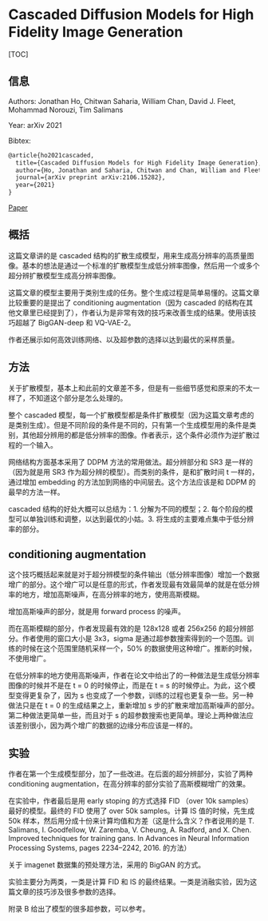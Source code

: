 # Cascaded Diﬀusion Models for High Fidelity Image Generation

[TOC]

## 信息

Authors: Jonathan Ho, Chitwan Saharia, William Chan, David J. Fleet, Mohammad Norouzi, Tim Salimans

Year: arXiv 2021

Bibtex:

```latex
@article{ho2021cascaded,
  title={Cascaded Diffusion Models for High Fidelity Image Generation},
  author={Ho, Jonathan and Saharia, Chitwan and Chan, William and Fleet, David J and Norouzi, Mohammad and Salimans, Tim},
  journal={arXiv preprint arXiv:2106.15282},
  year={2021}
}
```

[Paper](file:///Users/xieyutong/Documents/Research/PaperReading/Papers/cascaded-diﬀusion-models-for-high-fidelity-image-generation.pdf)



## 概括

这篇文章讲的是 cascaded 结构的扩散生成模型，用来生成高分辨率的高质量图像。基本的想法是通过一个标准的扩散模型生成低分辨率图像，然后用一个或多个超分辨扩散模型生成高分辨率图像。

这篇文章的模型主要用于类别生成的任务。整个生成过程是简单易懂的。这篇文章比较重要的是提出了 conditioning augmentation（因为 cascaded 的结构在其他文章里已经提到了），作者认为是非常有效的技巧来改善生成的结果。使用该技巧超越了 BigGAN-deep 和 VQ-VAE-2。

作者还展示如何高效训练网络、以及超参数的选择以达到最优的采样质量。



## 方法

关于扩散模型，基本上和此前的文章差不多，但是有一些细节感觉和原来的不太一样了，不知道这个部分是怎么处理的。

整个 cascaded 模型，每一个扩散模型都是条件扩散模型（因为这篇文章考虑的是类别生成）。但是不同阶段的条件是不同的，只有第一个生成模型用的条件是类别，其他超分辨用的都是低分辨率的图像。作者表示，这个条件必须作为逆扩散过程的一个输入。

网络结构方面基本采用了 DDPM 方法的常用做法。超分辨部分和 SR3 是一样的（因为就是用 SR3 作为超分辨的模型）。而类别的条件，是和扩散时间 t 一样的，通过增加 embedding 的方法加到网络的中间层去。这个方法应该是和 DDPM 的最早的方法一样。

cascaded 结构的好处大概可以总结为：1. 分解为不同的模型；2. 每个阶段的模型可以单独训练和调整，以达到最优的小姑。3. 将生成的主要难点集中于低分辨率的部分。



## conditioning augmentation

这个技巧概括起来就是对于超分辨模型的条件输出（低分辨率图像）增加一个数据增广的部分。这个增广可以是任意的形式，作者发现最有效最简单的就是在低分辨率的地方，增加高斯噪声，在高分辨率的地方，使用高斯模糊。

增加高斯噪声的部分，就是用 forward process 的噪声。

而在高斯模糊的部分，作者发现最有效的是 128x128 或者 256x256 的超分辨部分。作者使用的窗口大小是 3x3，sigma 是通过超参数搜索得到的一个范围。训练的时候在这个范围里随机采样一个，50% 的数据使用这种增广。推断的时候，不使用增广。

在低分辨率的地方使用高斯噪声，作者在论文中给出了的一种做法是生成低分辨率图像的时候并不是在 t = 0 的时候停止，而是在 t = s 的时候停止。为此，这个模型变得更复杂了，因为 s 也变成了一个参数，训练的过程也更复杂一些。另一种做法只是在 t = 0 的生成结果之上，重新增加 s 步的扩散来增加高斯噪声的部分。第二种做法更简单一些，而且对于 s 的超参数搜索也更简单。理论上两种做法应该差别很小，因为两个增广的数据的边缘分布应该是一样的。



## 实验

作者在第一个生成模型部分，加了一些改进。在后面的超分辨部分，实验了两种conditioning augmentation，在高分辨率的部分实验了高斯模糊增广的效果。

在实验中，作者最后是用 early stoping 的方式选择 FID （over 10k samples）最好的模型。最终的 FID 使用了 over 50k samples。计算 IS 值的时候，先生成 50k 样本，然后用分成十份来计算均值和方差（这是什么含义？作者说用的是 T. Salimans, I. Goodfellow, W. Zaremba, V. Cheung, A. Radford, and X. Chen. Improved techniques for training gans. In Advances in Neural Information Processing Systems, pages 2234–2242, 2016. 的方法）

关于 imagenet 数据集的预处理方法，采用的 BigGAN 的方式。

实验主要分为两类，一类是计算 FID 和 IS 的最终结果。一类是消融实验，因为这篇文章的技巧涉及很多参数的选择。

附录 B 给出了模型的很多超参数，可以参考。

